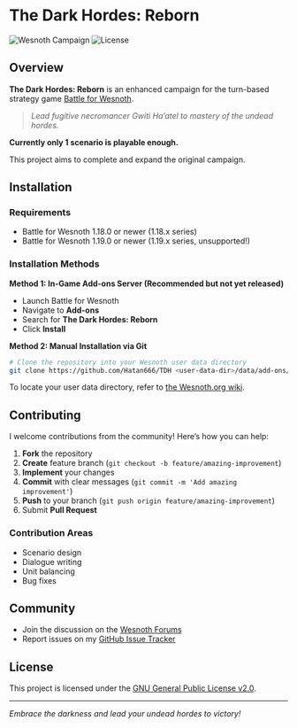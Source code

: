 # The Dark Hordes: Reborn

![Wesnoth Campaign](https://img.shields.io/badge/Wesnoth-Campaign-darkred)
![License](https://img.shields.io/badge/license-GPL--2.0-blue)

## Overview

**The Dark Hordes: Reborn** is an enhanced campaign for the turn-based strategy game [Battle for Wesnoth](https://www.wesnoth.org).

> *Lead fugitive necromancer Gwiti Ha’atel to mastery of the undead hordes.*

**Currently only 1 scenario is playable enough.**

This project aims to complete and expand the original campaign.

## Installation

### Requirements

* Battle for Wesnoth 1.18.0 or newer (1.18.x series)
* Battle for Wesnoth 1.19.0 or newer (1.19.x series, unsupported!)

### Installation Methods

**Method 1: In-Game Add-ons Server (Recommended but not yet released)**
* Launch Battle for Wesnoth
* Navigate to **Add-ons**
* Search for **The Dark Hordes: Reborn**
* Click **Install**

**Method 2: Manual Installation via Git**
```bash
# Clone the repository into your Wesnoth user data directory
git clone https://github.com/Hatan666/TDH <user-data-dir>/data/add-ons/TDH
```

To locate your user data directory, refer to [the Wesnoth.org wiki](https://wiki.wesnoth.org/EditingWesnoth#The_user_data_directory).

## Contributing

I welcome contributions from the community! Here’s how you can help:

1. **Fork** the repository
2. **Create** feature branch (`git checkout -b feature/amazing-improvement`)
3. **Implement** your changes
4. **Commit** with clear messages (`git commit -m 'Add amazing improvement'`)
5. **Push** to your branch (`git push origin feature/amazing-improvement`)
6. Submit **Pull Request**

### Contribution Areas

* Scenario design
* Dialogue writing
* Unit balancing
* Bug fixes

## Community

* Join the discussion on the [Wesnoth Forums](https://forums.wesnoth.org)
* Report issues on my [GitHub Issue Tracker](https://github.com/Hatan666/TDH/issues)

## License

This project is licensed under the [GNU General Public License v2.0](LICENSE).

---

*Embrace the darkness and lead your undead hordes to victory!*
